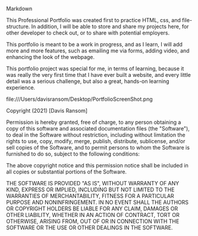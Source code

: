 <Davis Ransom and UCSD Bootcamp Professional Portfolio> Markdown


This Professional Portfolio was created first to practice HTML, css, and file-structure. In addition, I will be able to store and share my projects here, for other developer to check out, or to share with potential employers.

This portfolio is meant to be a work in progress, and as I learn, I will add more and more features, such as emailing me via forms, adding video, and enhancing the look of the webpage.

This portfolio project was special for me, in terms of learning, because it was really the very first time that I have ever built a website, and every little detail was a serious challenge, but also a great, hands-on learning experience.

file:///Users/davisransom/Desktop/PortfolioScreenShot.png


Copyright (2021) [Davis Ransom]

Permission is hereby granted, free of charge, to any person obtaining a copy
of this software and associated documentation files (the "Software"), to deal
in the Software without restriction, including without limitation the rights
to use, copy, modify, merge, publish, distribute, sublicense, and/or sell
copies of the Software, and to permit persons to whom the Software is
furnished to do so, subject to the following conditions:

The above copyright notice and this permission notice shall be included in all
copies or substantial portions of the Software.

THE SOFTWARE IS PROVIDED "AS IS", WITHOUT WARRANTY OF ANY KIND, EXPRESS OR
IMPLIED, INCLUDING BUT NOT LIMITED TO THE WARRANTIES OF MERCHANTABILITY,
FITNESS FOR A PARTICULAR PURPOSE AND NONINFRINGEMENT. IN NO EVENT SHALL THE
AUTHORS OR COPYRIGHT HOLDERS BE LIABLE FOR ANY CLAIM, DAMAGES OR OTHER
LIABILITY, WHETHER IN AN ACTION OF CONTRACT, TORT OR OTHERWISE, ARISING FROM,
OUT OF OR IN CONNECTION WITH THE SOFTWARE OR THE USE OR OTHER DEALINGS IN THE
SOFTWARE.